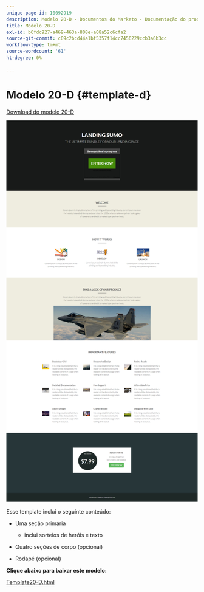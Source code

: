 ```yaml
---
unique-page-id: 10092919
description: Modelo 20-D - Documentos do Marketo - Documentação do produto
title: Modelo 20-D
exl-id: b6fdc927-a469-463a-808e-a08a52c6cfa2
source-git-commit: c09c2bcd44a1bf5357f14cc7456229ccb3a6b3cc
workflow-type: tm+mt
source-wordcount: '61'
ht-degree: 0%

---
```


# Modelo 20-D {#template-d}

[Download do modelo 20-D](https://docs.marketo.com/download/attachments/10092919/template-20d.html?version=1&amp;modificationdate=1441750777000&amp;api=v2)

![](assets/template-20d.png)

Esse template inclui o seguinte conteúdo:

* Uma seção primária

   * inclui sorteios de heróis e texto

* Quatro seções de corpo (opcional)
* Rodapé (opcional)

**Clique abaixo para baixar este modelo:**

[Template20-D.html](https://docs.marketo.com/download/attachments/10092919/template-20d.html?version=1&amp;modificationdate=1441750777000&amp;api=v2)
